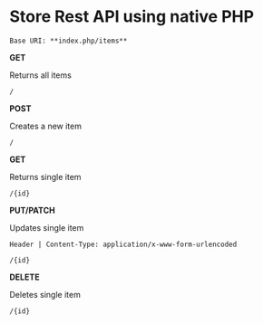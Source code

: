 # Store Rest API using native PHP

```
Base URI: **index.php/items**
```

**GET**

Returns all items

`/`

**POST**

Creates a new item

`/`

**GET**

Returns single item

`/{id}`

**PUT/PATCH**

Updates single item

`Header | Content-Type: application/x-www-form-urlencoded`

`/{id}`

**DELETE**

Deletes single item

`/{id}`